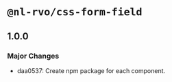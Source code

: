 # `@nl-rvo/css-form-field`

## 1.0.0

### Major Changes

- daa0537: Create npm package for each component.
